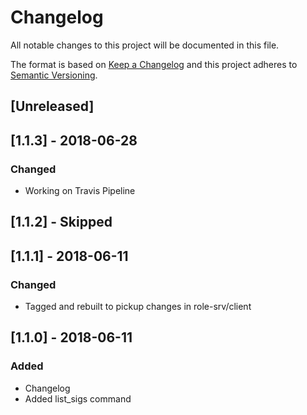 # Changelog
All notable changes to this project will be documented in this file.

The format is based on [Keep a Changelog](http://keepachangelog.com/en/1.0.0/)
and this project adheres to [Semantic Versioning](http://semver.org/spec/v2.0.0.html).

## [Unreleased]

## [1.1.3] - 2018-06-28
### Changed
- Working on Travis Pipeline

## [1.1.2] - Skipped

## [1.1.1] - 2018-06-11
### Changed
- Tagged and rebuilt to pickup changes in role-srv/client

## [1.1.0] - 2018-06-11
### Added
- Changelog
- Added list_sigs command
